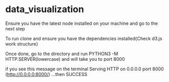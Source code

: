 # data_visualization
Ensure you have the latest node installed on your machine and go to the next step

To run clone and ensure you have the dependencies installed{Check d3.js work structure}

Once done, go to the directory and run PYTHON3 -M HTTP.SERVER(lowercase) and will take you to port 8000

if you see this message on the terminal Serving HTTP on 0.0.0.0 port 8000 (http://0.0.0.0:8000/) ...then SUCCESS
